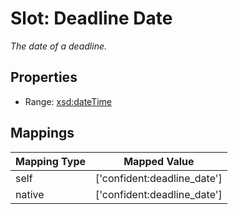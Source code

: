 # Slot: Deadline Date
_The date of a deadline._



<!-- no inheritance hierarchy -->


## Properties

 * Range: [xsd:dateTime](http://www.w3.org/2001/XMLSchema#dateTime)



## Mappings

| Mapping Type | Mapped Value |
| ---  | ---  |
| self | ['confident:deadline_date'] |
| native | ['confident:deadline_date'] |






